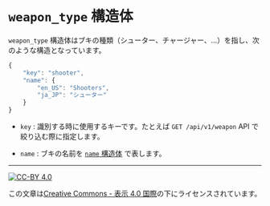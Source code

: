 `weapon_type` 構造体
====================

`weapon_type` 構造体はブキの種類（シューター、チャージャー、…）を指し、次のような構造となっています。

```js
{
    "key": "shooter",
    "name": {
        "en_US": "Shooters",
        "ja_JP": "シューター"
    }
}
```

* `key` : 識別する時に使用するキーです。たとえば `GET /api/v1/weapon` API で絞り込む際に指定します。

* `name` : ブキの名前を [`name` 構造体](name.md) で表します。

----

[![CC-BY 4.0](https://stat.ink/static-assets/cc/cc-by.svg)](http://creativecommons.org/licenses/by/4.0/deed.ja)

この文章は[Creative Commons - 表示 4.0 国際](http://creativecommons.org/licenses/by/4.0/deed.ja)の下にライセンスされています。
